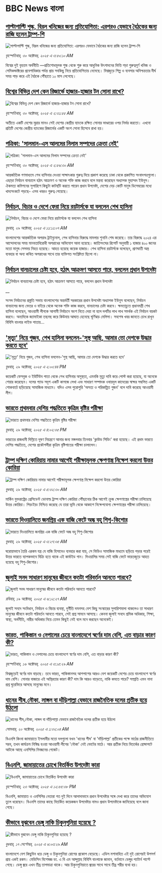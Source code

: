 # BBC News বাংলা## [পাল্টাপাল্টি শুল্ক, বিরল খনিজের জন্য প্রতিযোগিতা: এরপরও যেভাবে বৈঠকের জন্য রাজি হলেন ট্রাম্প-শি](https://www.bbc.com/bengali/articles/cy4prnzx2x3o?at_medium=RSS&at_campaign=rss?at_campaign=githubrss)![পাল্টাপাল্টি শুল্ক, বিরল খনিজের জন্য প্রতিযোগিতা: এরপরও যেভাবে বৈঠকের জন্য রাজি হলেন ট্রাম্প-শি](https://ichef.bbci.co.uk/ace/ws/240/cpsprodpb/15ad/live/2925c8e0-b53d-11f0-aa13-0b0479f6f42a.jpg)_বৃহস্পতিবার, ৩০ অক্টোবর, ২০২৫ এ ৩:৫০:১০ AM_বিশ্বের দুই বৃহত্তম অর্থনীতি —প্রতিশোধমূলক শুল্ক থেকে শুরু করে আধুনিক উৎপাদনের ভিত্তি গড়া গুরুত্বপূর্ণ খনিজ ও সেমিকন্ডাক্টরের প্রবেশাধিকার পর্যন্ত প্রায় সবকিছু নিয়ে প্রতিযোগিতায় নেমেছে। বিশ্বজুড়ে শিল্প ও ব্যবসার অনিশ্চয়তার দীর্ঘ সময় পাড় করে এই বৈঠকে পৌঁছাতে ১০ মাস লেগেছে।## [বিশ্বের বিভিন্ন দেশ কেন রিজার্ভে হাজার-হাজার টন সোনা রাখে?](https://www.bbc.com/bengali/articles/c3epz2151vgo?at_medium=RSS&at_campaign=rss?at_campaign=githubrss)![বিশ্বের বিভিন্ন দেশ কেন রিজার্ভে হাজার-হাজার টন সোনা রাখে?](https://ichef.bbci.co.uk/ace/ws/240/cpsprodpb/b249/live/fec1c670-b53d-11f0-81e0-a1828a7b4122.jpg)_বৃহস্পতিবার, ৩০ অক্টোবর, ২০২৫ এ ২:৩১:৫৫ AM_অতীতে একটি দেশের মুদ্রার মানও সেই দেশের কেন্দ্রীয় ব্যাংকে রক্ষিত সোনার ভাণ্ডারের ওপর নির্ভর করতো। এখনো প্রতিটি দেশের কেন্দ্রীয় ব্যাংকের রিজার্ভের একটি অংশ সোনা হিসেবে রাখা হয়।## [পত্রিকা: 'সালমান-এস আলমের নিলাম সম্পদের ক্রেতা নেই'](https://www.bbc.com/bengali/articles/c20evnv9l75o?at_medium=RSS&at_campaign=rss?at_campaign=githubrss)![পত্রিকা: 'সালমান-এস আলমের নিলাম সম্পদের ক্রেতা নেই'](https://ichef.bbci.co.uk/ace/ws/240/cpsprodpb/5d96/live/9bf3fd60-b538-11f0-8e27-6729950a59f0.jpg)_বৃহস্পতিবার, ৩০ অক্টোবর, ২০২৫ এ ২:৫৬:৩০ AM_আন্তর্জাতিক গণমাধ্যমে শেখ হাসিনার দেওয়া সাক্ষাৎকার গুরুত্ব দিয়ে প্রকাশ করেছে ঢাকা থেকে প্রকাশিত সংবাদপত্রগুলো। এছাড়া নির্বাচন বানচালে হঠাৎ আক্রমণ ও অনেক শক্তি কাজ করবে বলে মন্তব্য করেছেন অধ্যাপক  মুহাম্মদ ইউনূস। ঐকমত্য কমিশনের সুপারিশে কিছুটা কাটছাঁট করতে পারেন প্রধান উপদেষ্টা, দেশের দেড় কোটি মানুষ ডিসেম্বরের মধ্যে খাদ্যসংকটে পড়ছে- এসব খবরও গুরুত্ব পেয়েছে।## [নির্বাচন, বিচার ও দেশে ফেরা নিয়ে রয়টার্সকে যা বললেন শেখ হাসিনা](https://www.bbc.com/bengali/articles/c5yde7jne6qo?at_medium=RSS&at_campaign=rss?at_campaign=githubrss)![নির্বাচন, বিচার ও দেশে ফেরা নিয়ে রয়টার্সকে যা বললেন শেখ হাসিনা](https://ichef.bbci.co.uk/ace/ws/240/cpsprodpb/7ef9/live/01030220-b4b5-11f0-ba75-093eca1ac29b.jpg)_বুধবার, ২৯ অক্টোবর, ২০২৫ এ ১১:১১:০৭ AM_বাংলাদেশের আন্তর্জাতিক অপরাধ ট্রাইব্যুনাল, শেখ হাসিনার বিরুদ্ধে মামলার শুনানি শেষ করেছে। তার বিরুদ্ধে ২০২৪ এর আন্দোলনের সময় মানবতাবিরোধী অপরাধের অভিযোগ আনা হয়েছে।  জাতিসংঘের রিপোর্ট অনুযায়ী ১ হাজার ৪০০ জনের মতো মানুষ সেসময় নিহত হয়েছে। আহত হয়েছে কয়েক হাজার। শেখ হাসিনা রয়টার্সকে বলেছেন, প্রাণঘাতী অস্ত্র ব্যবহার বা অন্য কথিত অপরাধের সাথে তার ব্যক্তিগত সংশ্লিষ্টতা ছিলো না।## [নির্বাচন বানচালের চেষ্টা হবে, হঠাৎ আক্রমণ আসতে পারে, বললেন প্রধান উপদেষ্টা](https://www.bbc.co.uk/bengali/live/cgr49ldkkwgt?at_medium=RSS&at_campaign=rss?at_campaign=githubrss)![নির্বাচন বানচালের চেষ্টা হবে, হঠাৎ আক্রমণ আসতে পারে, বললেন প্রধান উপদেষ্টা](https://ichef.bbci.co.uk/ace/standard/240/cpsprodpb/483c/live/2b661830-b4ca-11f0-b2a1-6f537f66f9aa.jpg)__সংসদ নির্বাচনের প্রস্তুতি সভায় বাংলাদেশের অন্তর্বর্তী সরকারের প্রধান উপদেষ্টা অধ্যাপক ইউনূস বলেছেন, নির্বাচন বানচালের জন্য ভেতর ও বাইরে থেকে অনেক শক্তি কাজ করবে, বানচালের চেষ্টা করবে। ক্ষমতাচ্যুত প্রধানমন্ত্রী শেখ হাসিনা বলেছেন, আওয়ামী লীগকে আগামী নির্বাচনে অংশ নিতে দেয়া না হলে দলটির লাখ লাখ সমর্থক এই নির্বাচন বয়কট করবে। অন্যদিকে জ্যামাইকা তছনছ করে কিউবায় আঘাত হেনেছে ঘূর্ণিঝড় মেলিসা। সবশেষ খবর জানতে চোখ রাখুন বিবিসি বাংলার লাইভ পাতায়...## ['মৃত্যু' নিয়ে গুজব, শেখ হাসিনা বললেন-'সুস্থ আছি, আমার তো দেশকে উদ্ধার করতে হবে'](https://www.bbc.com/bengali/articles/cj6nygnpn62o?at_medium=RSS&at_campaign=rss?at_campaign=githubrss)!['মৃত্যু' নিয়ে গুজব, শেখ হাসিনা বললেন-'সুস্থ আছি, আমার তো দেশকে উদ্ধার করতে হবে'](https://ichef.bbci.co.uk/ace/ws/240/cpsprodpb/a277/live/43b1d840-b4be-11f0-aa13-0b0479f6f42a.jpg)_বুধবার, ২৯ অক্টোবর, ২০২৫ এ ২:০০:৪৪ PM_কয়েকটি ফেসবুক ও ইউটিউব পাতা থেকে শেখ হাসিনার অসুস্থতা, এমনকি মৃত্যু দাবি করে পোস্ট করা হয়েছে, যা অনেকে শেয়ার করেছেন। দলের প্যাড সদৃশ একটি কাগজে লেখা এবং সাধারণ সম্পাদক ওবায়দুল কাদেরের স্বাক্ষর সম্বলিত একটি শোকবার্তা ছড়িয়েছে সামাজিক মাধ্যমে। যদিও এসব পুরোপুরি 'অসত্য ও পরিকল্পিত গুজব' বলে দাবি করেছে আওয়ামী লীগ।## [ভারতে প্রথমবার দেশিয় পদ্ধতিতে কৃত্রিম বৃষ্টির পরীক্ষা](https://www.bbc.com/bengali/articles/c6250e9215go?at_medium=RSS&at_campaign=rss?at_campaign=githubrss)![ভারতে প্রথমবার দেশিয় পদ্ধতিতে কৃত্রিম বৃষ্টির পরীক্ষা](https://ichef.bbci.co.uk/ace/ws/240/cpsprodpb/0aeb/live/e3ac7e00-b4b8-11f0-aa13-0b0479f6f42a.jpg)_বুধবার, ২৯ অক্টোবর, ২০২৫ এ ৪:০২:৩৫ PM_ভারতের রাজধানী দিল্লিতে দূষণ নিয়ন্ত্রণে আনার জন্য মঙ্গলবার তিনবার 'ক্লাউড সিডিং' করা হয়েছে। এই প্রথম ভারতে দেশিয় পদ্ধতিতে, দেশের প্রকৌশলীরা কৃত্রিম বৃষ্টিপাতের পরীক্ষা চালালেন।## [ট্রাম্প দক্ষিণ কোরিয়ায় নামার আগেই পরীক্ষামূলক ক্ষেপণাস্ত্র নিক্ষেপ করলো উত্তর কোরিয়া](https://www.bbc.com/bengali/articles/ce8g36lwkz9o?at_medium=RSS&at_campaign=rss?at_campaign=githubrss)![ট্রাম্প দক্ষিণ কোরিয়ায় নামার আগেই পরীক্ষামূলক ক্ষেপণাস্ত্র নিক্ষেপ করলো উত্তর কোরিয়া](https://ichef.bbci.co.uk/ace/ws/240/cpsprodpb/92a2/live/7b957400-b479-11f0-b2a1-6f537f66f9aa.jpg)_বুধবার, ২৯ অক্টোবর, ২০২৫ এ ৫:৩২:৩০ AM_মার্কিন যুক্তরাষ্ট্রের প্রেসিডেন্ট ডোনাল্ড ট্রাম্প দক্ষিণ কোরিয়া পৌঁছানোর ঠিক আগেই ক্রুজ ক্ষেপণাস্ত্রের পরীক্ষা চালিয়েছে উত্তর কোরিয়া। পিয়ংইয়ং নিশ্চিত করেছে যে তারা ভূমি থেকে আকাশে নিক্ষেপযোগ্য ক্ষেপণাস্ত্রের পরীক্ষা চালিয়েছে।## [ভারতে দিওয়ালিতে জনপ্রিয় এক বাজি ফেটে  অন্ধ বহু শিশু-কিশোর](https://www.bbc.com/bengali/articles/c93d9peexqzo?at_medium=RSS&at_campaign=rss?at_campaign=githubrss)![ভারতে দিওয়ালিতে জনপ্রিয় এক বাজি ফেটে  অন্ধ বহু শিশু-কিশোর](https://ichef.bbci.co.uk/ace/ws/240/cpsprodpb/d5b6/live/de816920-b3de-11f0-b2a1-6f537f66f9aa.jpg)_বুধবার, ২৯ অক্টোবর, ২০২৫ এ ৩:২৭:৩৫ AM_ঘরোয়াভাবে তৈরি এরকম যন্ত্র যে বাজি হিসাবেও ব্যবহার করা যায়, সে ভিডিও সামাজিক মাধ্যমে ছড়িয়ে পড়ার পরেই উত্তর ভারতে ব্যাপকভাবে বিক্রি হতে থাকে এই কার্বাইড গান। দিওয়ালির সময় সেই বাজি ফেটে ভারতজুড়ে আহত হয়েছে বহু শিশু-কিশোর।## [জুলাই সনদ সাধারণ মানুষের জীবনে কতটা পরিবর্তন আনতে পারবে?](https://www.bbc.com/bengali/articles/c751w4k6q12o?at_medium=RSS&at_campaign=rss?at_campaign=githubrss)![জুলাই সনদ সাধারণ মানুষের জীবনে কতটা পরিবর্তন আনতে পারবে?](https://ichef.bbci.co.uk/ace/ws/240/cpsprodpb/fe81/live/806715a0-ac3c-11f0-aa13-0b0479f6f42a.jpg)_রবিবার, ১৯ অক্টোবর, ২০২৫ এ ৬:১২:২৭ AM_জুলাই সনদে সংবিধান, নির্বাচন ও বিচার ব্যবস্থা, দুর্নীতি দমনসহ বেশ কিছু সংস্কারের সুপারিশমালা থাকলেও তা সাধারণ মানুষের জীবনে কতটা পরিবর্তন আনতে পারবে, সেই প্রশ্ন সামনে আসছে। কেননা জুলাই সনদে শ্রমিক অধিকার, শিক্ষা, স্বাস্থ্য, অর্থনীতি, নারীর অধিকার নিয়ে তেমন কিছুই নেই বলে মনে করছেন অনেকেই।## [ভারত, পাকিস্তান ও নেপালের চেয়ে বাংলাদেশে স্বর্ণের দাম বেশি, এত বাড়ার কারণ কী?](https://www.bbc.com/bengali/articles/c231kzd1xk3o?at_medium=RSS&at_campaign=rss?at_campaign=githubrss)![ভারত, পাকিস্তান ও নেপালের চেয়ে বাংলাদেশে স্বর্ণের দাম বেশি, এত বাড়ার কারণ কী?](https://ichef.bbci.co.uk/ace/ws/240/cpsprodpb/0255/live/eef19d40-a9d7-11f0-b142-c350b61cfbce.jpg)_বৃহস্পতিবার, ১৬ অক্টোবর, ২০২৫ এ ৩:১৫:২৯ AM_বিশ্বজুড়েই স্বর্ণের দাম বাড়ছে। তবে ভারত, পাকিস্তানসহ আশপাশের আরও বেশ কয়েকটি দেশের চেয়ে বাংলাদেশে স্বর্ণের দাম বেশি। সোনার বাজারে এই অস্থিরতার কারণ কী? দাম কি আরও বাড়েতে, নাকি কমতে পারে? সম্প্রতি এমন নানা প্রশ্ন ঘুরেফিরে আসছে মানুষের মনে।## [ধানের শীষ,নৌকা, লাঙ্গল বা দাঁড়িপাল্লা যেভাবে রাজনৈতিক দলের প্রতীক হয়ে উঠলো](https://www.bbc.com/bengali/articles/czdr1gn0redo?at_medium=RSS&at_campaign=rss?at_campaign=githubrss)![ধানের শীষ,নৌকা, লাঙ্গল বা দাঁড়িপাল্লা যেভাবে রাজনৈতিক দলের প্রতীক হয়ে উঠলো](https://ichef.bbci.co.uk/ace/ws/240/cpsprodpb/b002/live/90668e20-a9aa-11f0-928c-71dbb8619e94.jpg)_সোমবার, ২০ অক্টোবর, ২০২৫ এ ১:৩২:০৪ AM_বিএনপি কিংবা জামায়াতে ইসলামীর মতো দলগুলো যখন 'ধানের শীষ' বা 'দাঁড়িপাল্লা' প্রতীকের  পক্ষে মাঠের রাজনীতিতে সরব, তখন কার্যক্রম নিষিদ্ধ হওয়া আওয়ামী লীগের 'নৌকা' নেই ভোটের মাঠে। আর প্রতীক নিয়ে বিতর্কের প্রেক্ষাপটে আটকে আছে এনসিপির নিবন্ধনের গেজেট।## [বিএনপি, জামায়াতের চোখে বিতর্কিত উপদেষ্টা কারা](https://www.bbc.com/bengali/articles/c2emwre0rgwo?at_medium=RSS&at_campaign=rss?at_campaign=githubrss)![বিএনপি, জামায়াতের চোখে বিতর্কিত উপদেষ্টা কারা](https://ichef.bbci.co.uk/ace/ws/240/cpsprodpb/028c/live/7f2b96d0-b00a-11f0-b2a1-6f537f66f9aa.jpg)_বৃহস্পতিবার, ২৩ অক্টোবর, ২০২৫ এ ১২:৫৫:৩৮ PM_বিএনপি, জামায়াত ও এনসিপির নেতারা গত দুই দিনে আলাদাভাবে প্রধান উপদেষ্টার সঙ্গে দেখা করে তাদের অভিযোগ তুলে ধরেছেন। বিএনপি তাদের কাছে বিতর্কিত কয়েকজন উপদেষ্টার নামও প্রধান উপদেষ্টাকে জানিয়েছে বলে জানা গেছে।## [কীভাবে বুঝবেন ডেঙ্গু নাকি চিকুনগুনিয়া হয়েছে ?](https://www.bbc.com/bengali/articles/cwynvwgxv77o?at_medium=RSS&at_campaign=rss?at_campaign=githubrss)![কীভাবে বুঝবেন ডেঙ্গু নাকি চিকুনগুনিয়া হয়েছে ?](https://ichef.bbci.co.uk/ace/ws/240/cpsprodpb/1351/live/7e4cce80-938d-11f0-9cf6-cbf3e73ce2b9.jpg)_বুধবার, ১৭ সেপ্টেম্বর, ২০২৫ এ ৬:০৩:২৯ AM_বাংলাদেশে বেশ কিছুদিন ধরে ডেঙ্গু ও চিকুনগুনিয়া রোগের প্রকোপ বেড়েছে। এডিস মশাবাহিত এই দুই রোগেরই উপসর্গ প্রায় একই রকম। মেডিসিন বিশেষজ্ঞ ডা. এ বি এম আব্দুল্লাহ বিবিসি বাংলাকে জানান, বর্তমানে ডেঙ্গুর প্যাটার্ন পাল্টে গেছে। ডেঙ্গু জ্বরে এখন তীব্র তাপমাত্রা থাকে। আর চিকুনগুনিয়াতে জ্বরের সাথে সাথে তীব্র শরীর ব্যথা হয়।